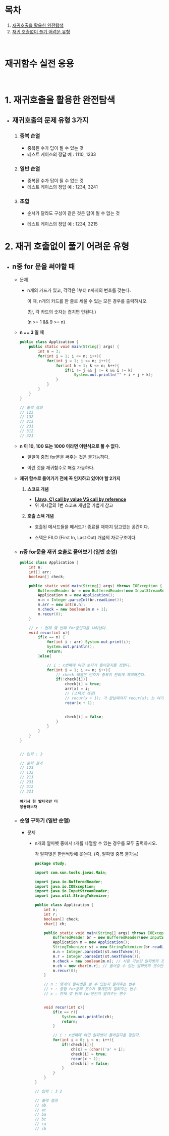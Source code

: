 
# 목차

1. [재귀호출을 활용한 완전탐색](#1-재귀호출을-활용한-완전탐색) <br/>
2. [재귀 호출없이 풀기 어려운 유형](#2-재귀-호출없이-풀기-어려운-유형) <br/>

<br/>

# 재귀함수 실전 응용

<br/>

# 1. 재귀호출을 활용한 완전탐색

- ## 재귀호출의 문제 유형 3가지

  1. ### 중복 순열

     - 중복된 수가 답이 될 수 있는 것
     - 테스트 케이스의 정답 예 : 1110, 1233

  2. ### 일반 순열

     - 중복된 수가 답이 될 수 없는 것
     - 테스트 케이스의 정답 예 : 1234, 3241

  3. ### 조합

     - 순서가 달라도 구성이 같은 것은 답이 될 수 없는 것

     - 테스트 케이스의 정답 예 : 1234, 3215

       

# 2. 재귀 호출없이 풀기 어려운 유형

- ## n중 for 문을 써야할 때

  - 문제

    - n개의 카드가 있고, 각각은 1부터 n까지의 번호를 갖는다.

      이 때, n개의 카드를 한 줄로 세울 수 있는 모든 경우를 출력하시오.

      (단, 각 카드의 숫자는 겹치면 안된다.)

      (n >= 1 && 9 >= n)

      

  - **n == 3 일 때**

    ```java
    public class Application {
        public static void main(String[] args) {
            int n = 3;
            for(int i = 1; i <= n; i++){
                for(int j = 1; j <= n; j++){
                    for(int k = 1; k <= n; k++){
                        if(i != j && j != k && i != k)
                            System.out.println("" + i + j + k);
                    }
                }
            }
        }
    }
    
    // 출력 결과
    // 123
    // 132
    // 213
    // 231
    // 312
    // 321
    ```

    

  - **n 이 10, 100 또는 1000 이라면 이런식으로 풀 수 없다.**

    - 일일이 중첩 for문을 써주는 것은 불가능하다.

    - 이런 것을 재귀함수로 해결 가능하다.

      

  - **재귀 함수로 들어가기 전에 꼭 인지하고 있어야 할 2가지**

    1. **스코프 개념**

       - **[[Java, C] call by value   VS   call by reference](https://bit.ly/3xUzAHl)**
       - 위 게시글의 1번 스코프 개념글 가볍게 참고

    2. **호출 스택 개념**

       - 호출된 메서드들을 메서드가 종료될 때까지 담고있는 공간이다.

       - 스택은 FILO (First In, Last Out) 개념의 자료구조이다.

         

  - ### n중 for문을 재귀 호출로 풀어보기 (일반 순열)

    ```java
    public class Application {
        int n;
        int[] arr;
        boolean[] check;
    
        public static void main(String[] args) throws IOException {
            BufferedReader br = new BufferedReader(new InputStreamReader(System.in));
            Application m = new Application();
            m.n = Integer.parseInt(br.readLine());
            m.arr = new int[m.n];
            m.check = new boolean[m.n + 1];
            m.recur(0);
        }
    
        // x : 현재 몇 번째 for문인지를 나타낸다.
        void recur(int x){
            if(x == n) {
                for(int i : arr) System.out.print(i);
                System.out.println();
                return;
            }else{
    
                // i : x번째에 어떤 숫자가 들어갈지를 정한다.
                for(int i = 1; i <= n; i++){
                    // check 배열은 번호가 중복이 안되게 체크해준다.
                    if(!check[i]){
                        check[i] = true;
                        arr[x] = i;
                        // (스택의 개념)
                        // recur(x + 1); 가 끝날때까지 recur(x); 는 여기서 계속 기다린다.
                        recur(x + 1); 
                        
                        
                        check[i] = false;
                    }
                }
            }
        }
    }
    
    
    // 입력 : 3
    
    // 출력 결과
    // 123
    // 132
    // 213
    // 231
    // 312
    // 321
    ```

    

    <code><strong>여기서 한 발자국만 더 응용해보자</strong></code>

    

  - ### 순열 구하기 (일반 순열)

    - 문제

      - n개의 알파벳 중에서 r개를 나열할 수 있는 경우를 모두 출력하시오.

        각 알파벳은 한번씩밖에 못쓴다. (즉, 알파벳 중복 불가능)

        ```java
        package study;
        
        import com.sun.tools.javac.Main;
        
        import java.io.BufferedReader;
        import java.io.IOException;
        import java.io.InputStreamReader;
        import java.util.StringTokenizer;
        
        public class Application {
            int n;
            int r;
            boolean[] check;
            char[] ch;
        
            public static void main(String[] args) throws IOException{
                BufferedReader br = new BufferedReader(new InputStreamReader(System.in));
                Application m = new Application();
                StringTokenizer st = new StringTokenizer(br.readLine());
                m.n = Integer.parseInt(st.nextToken());
                m.r = Integer.parseInt(st.nextToken());
                m.check = new boolean[m.n]; // 사용 가능한 알파벳의 갯수만큼 체크해줘야 한다.
                m.ch = new char[m.r]; // 들어갈 수 있는 알파벳의 갯수만큼 넣어줘야 한다.
                m.recur(0);
            }
        
            // n : 몇개의 알파벳을 쓸 수 있는지 알려주는 변수
            // r : 중첩 for문의 갯수가 몇개인지 알려주는 변수
            // x : 현재 몇 번째 for문인지 알려주는 변수
        
        
            void recur(int x){
                if(x == r){
                    System.out.println(ch);
                    return;
                }
        
                // i : x번째에 어떤 알파벳이 들어갈지를 정한다.
                for(int i = 0; i < n; i++){
                    if(!check[i]){
                        ch[x] = (char)('a' + i);
                        check[i] = true;
                        recur(x + 1);
                        check[i] = false;
                    }
                }
            }
        }
        
        // 입력 : 3 2
        
        // 출력 결과
        // ab
        // ac
        // ba
        // bc
        // ca
        // cb
        ```

        

    